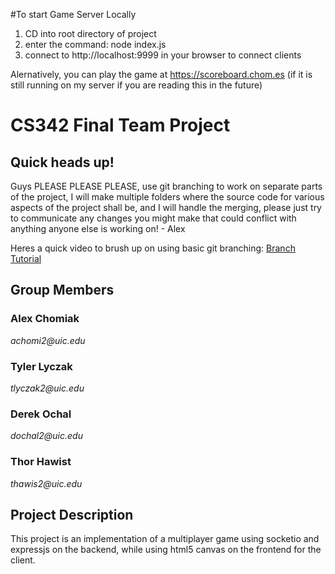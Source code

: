 #To start Game Server Locally
1. CD into root directory of project
2. enter the command: node index.js
3. connect to http://localhost:9999 in your browser to connect clients

Alernatively, you can play the game at https://scoreboard.chom.es (if it is still running on my server if you are reading this in the future)

# CS342 Final Team Project
## Quick heads up!
Guys PLEASE PLEASE PLEASE, use git branching to work on separate parts of the project, I will make multiple folders where
the source code for various aspects of the project shall be, and I will handle the merging, please just try to communicate
any changes you might make that could conflict with anything anyone else is working on! - Alex

Heres a quick video to brush up on using basic git branching:
[Branch Tutorial](https://www.youtube.com/watch?v=JTE2Fn_sCZs)

## Group Members
### Alex Chomiak
_achomi2@uic.edu_
### Tyler Lyczak
_tlyczak2@uic.edu_
### Derek Ochal
_dochal2@uic.edu_
### Thor Hawist
_thawis2@uic.edu_

## Project Description
This project is an implementation of a multiplayer game using socketio and expressjs on the backend, while using html5 canvas on the frontend for the client.


